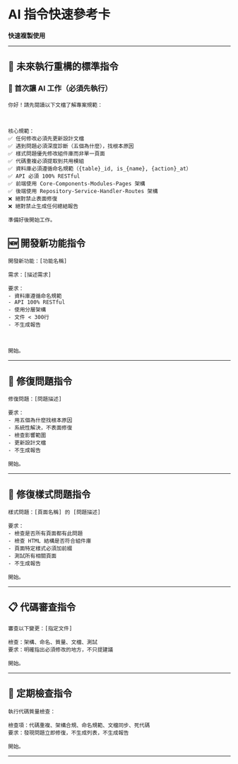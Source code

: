 # AI 指令快速參考卡

**快速複製使用**

---

## 🚀 未來執行重構的標準指令

### 📌 首次讓 AI 工作（必須先執行）

```
你好！請先閱讀以下文檔了解專案規範：



核心規範：
✅ 任何修改必須先更新設計文檔
✅ 遇到問題必須深度診斷（五個為什麼），找根本原因
✅ 樣式問題優先修改組件庫而非單一頁面
✅ 代碼重複必須提取到共用模組
✅ 資料庫必須遵循命名規範（{table}_id, is_{name}, {action}_at）
✅ API 必須 100% RESTful
✅ 前端使用 Core-Components-Modules-Pages 架構
✅ 後端使用 Repository-Service-Handler-Routes 架構
❌ 絕對禁止表面修復
❌ 絕對禁止生成任何總結報告

準備好後開始工作。
```


## 🆕 開發新功能指令

```
開發新功能：[功能名稱]

需求：[描述需求]

要求：
- 資料庫遵循命名規範
- API 100% RESTful  
- 使用分層架構
- 文件 < 300行
- 不生成報告



開始。
```

---

## 🐛 修復問題指令

```
修復問題：[問題描述]

要求：
- 用五個為什麼找根本原因
- 系統性解決，不表面修復
- 檢查影響範圍
- 更新設計文檔
- 不生成報告

開始。
```

---

## 🎨 修復樣式問題指令

```
樣式問題：[頁面名稱] 的 [問題描述]

要求：
- 檢查是否所有頁面都有此問題
- 檢查 HTML 結構是否符合組件庫
- 頁面特定樣式必須加前綴
- 測試所有相關頁面
- 不生成報告

開始。
```

---

## 📋 代碼審查指令

```
審查以下變更：[指定文件]

檢查：架構、命名、質量、文檔、測試
要求：明確指出必須修改的地方，不只提建議

開始。
```

---

## 🔄 定期檢查指令

```
執行代碼質量檢查：

檢查項：代碼重複、架構合規、命名規範、文檔同步、死代碼
要求：發現問題立即修復，不生成列表，不生成報告

開始。
```

---

